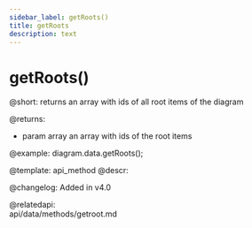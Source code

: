 ```yaml
---
sidebar_label: getRoots()
title: getRoots
description: text
---
```


# getRoots()

@short: returns an array with ids of all root items of the diagram

@returns:
- param    	array      	an array with ids of the root items

@example:
diagram.data.getRoots();


@template:	api_method
@descr:

@changelog: Added in v4.0

@relatedapi:	
	api/data/methods/getroot.md
